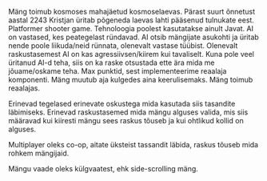 Mäng toimub kosmoses mahajäetud kosmoselaevas. Pärast suurt õnnetust aastal 2243 
Kristjan üritab põgeneda laevas lahti pääsenud tulnukate eest.
Platformer shooter game.
Tehnoloogia poolest kasutatakse ainult Javat.
AI on vastased, kes peategelast ründavad.
AI otsib mängijate asukohti ja üritab nende poole liikuda/neid rünnata, olenevalt
vastase tüübist.
Olenevalt raskustasemest AI on kas agressiivsen/kiirem kui tavaliselt.
Kuna pole veel üritanud AI-d teha, siis on ka raske otsustada ette ära mida me
jõuame/oskame teha.
Max punktid, sest implementeerime reaalaja komponenti. Mäng muutub aja kulgedes 
aina keerulisemaks. Mäng toimub reaalajas.

Erinevad tegelased erinevate oskustega mida kasutada siis tasandite läbimiseks.
Erinevad raskustasemed mida mängu alguses valida, mis siis määravad kui kiiresti
mängu sees raskus tõuseb ja kui ohtlikud kollid on alguses.

Multiplayer oleks co-op, aitate üksteist tassandit läbida, raskus tõuseb mida rohkem
mängijaid.

Mängu vaade oleks külgvaatest, ehk side-scrolling mäng.
